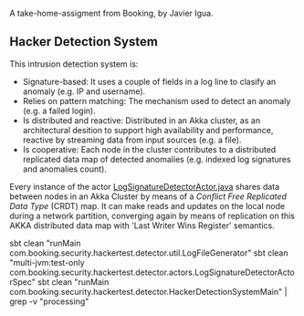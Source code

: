 A take-home-assigment from Booking, by Javier Igua.

## Hacker Detection System

This intrusion detection system is:
- Signature-based: It uses a couple of fields in a log line to clasify an anomaly (e.g. IP and username).
- Relies on pattern matching: The mechanism used to detect an anomaly (e.g. a failed login).
- Is distributed and reactive: Distributed in an Akka cluster, as an architectural desition to support high availability and performance, reactive by streaming data from input sources (e.g. a file).
- Is cooperative: Each node in the cluster contributes to a distributed replicated data map of detected anomalies (e.g. indexed log signatures and anomalies count).

Every instance of the actor [LogSignatureDetectorActor.java](src/main/java/com/booking/security/hackertest/detector/actors/LogSignatureDetectorActor.java) shares data between nodes in an Akka Cluster by means of a _Conflict Free Replicated Data Type_ (CRDT) map.  It can make reads and updates on the local node during a network partition, converging again by means of replication on this AKKA distributed data map with 'Last Writer Wins Register' semantics.


sbt clean "runMain com.booking.security.hackertest.detector.util.LogFileGenerator"
sbt clean "multi-jvm:test-only com.booking.security.hackertest.detector.actors.LogSignatureDetectorActorSpec"
sbt clean "runMain com.booking.security.hackertest.detector.HackerDetectionSystemMain" | grep -v "processing"
